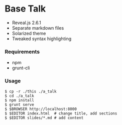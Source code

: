 # Base Talk

- Reveal.js 2.6.1
- Separate markdown files
- Solarized theme
- Tweaked syntax highlighting

### Requirements

- npm
- grunt-cli

### Usage

```
$ cp -r ./this ./a_talk
$ cd ./a_talk
$ npm install
$ grunt serve
$ $BROWSER http://localhost:8000
$ $EDITOR index.html  # change title, add sections
$ $EDITOR slides/*.md # add content
```
